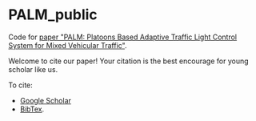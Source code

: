 # PALM_public
Code for [paper "PALM: Platoons Based Adaptive Traffic Light Control System for Mixed Vehicular Traffic"](https://dayuantan.github.io/AboutMe/researches.html).

Welcome to cite our paper! Your citation is the best encourage for young scholar like us.

To cite:
- <a href="https://scholar.google.com/scholar?hl=en&as_sdt=0%2C21&q=PALM%3A+Platoons+Based+Adaptive+Traffic+Light+Control+System+for+Mixed+Vehicular+Traffic&btnG=">Google Scholar</a> 
- <a href="https://dayuantan.github.io/AboutMe/files/palm.txt">BibTex</a>.</li>
